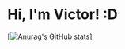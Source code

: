 # Hi, I'm Victor! :D
         


[![Anurag's GitHub stats](https://github-readme-stats.vercel.app/api?username=VictorChaves10&show_icons=true&theme=radical)]








<!--
**VictorChaves10/VictorChaves10** is a ✨ _special_ ✨ repository because its `README.md` (this file) appears on your GitHub profile.

Here are some ideas to get you started:

- 🔭 I’m currently working on ...
- 🌱 I’m currently learning ...
- 👯 I’m looking to collaborate on ...
- 🤔 I’m looking for help with ...
- 💬 Ask me about ...
- 📫 How to reach me: ...
- 😄 Pronouns: ...
- ⚡ Fun fact: ...
-->
